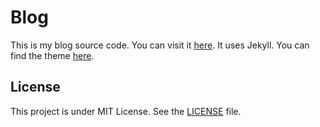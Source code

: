 # Blog

This is my blog source code. You can visit it [here](https://notmyfoo.io). It uses Jekyll. You can find the theme [here](https://github.com/mmistakes/so-simple-theme).

## License
This project is under MIT License. See the [LICENSE](https://github.com/laurent-xu/blog/blob/master/LICENSE) file.
